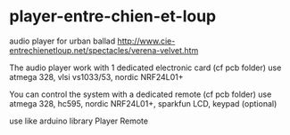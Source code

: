 # player-entre-chien-et-loup
audio player for urban ballad http://www.cie-entrechienetloup.net/spectacles/verena-velvet.htm

The audio player work with 1 dedicated electronic card (cf pcb folder)
use atmega 328, vlsi vs1033/53, nordic NRF24L01+

You can control the system with a dedicated remote (cf pcb folder)
use atmega 328, hc595, nordic NRF24L01+, sparkfun LCD, keypad (optional)

use like arduino library
Player
Remote
